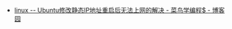 

* [linux -- Ubuntu修改静态IP地址重启后无法上网的解决 - 菜鸟学编程$ - 博客园 ](http://www.cnblogs.com/hf8051/p/4543749.html)